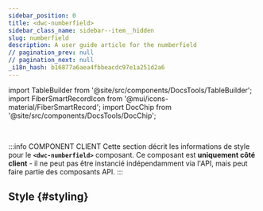 ```yaml
---
sidebar_position: 0
title: <dwc-numberfield>
sidebar_class_name: sidebar--item__hidden
slug: numberfield
description: A user guide article for the numberfield
// pagination_prev: null
// pagination_next: null
_i18n_hash: b16877a6aea4fbbeacdc97e1a251d2a6
---
```

import TableBuilder from '@site/src/components/DocsTools/TableBuilder';
import FiberSmartRecordIcon from '@mui/icons-material/FiberSmartRecord';
import DocChip from '@site/src/components/DocsTools/DocChip';

<DocChip chip='shadow' />

<br />

:::info COMPONENT CLIENT
Cette section décrit les informations de style pour le **`<dwc-numberfield>`** composant. Ce composant est **uniquement côté client** - il ne peut pas être instancié indépendamment via l'API, mais peut faire partie des composants API.
:::

## Style {#styling}

<TableBuilder name="dwc-numberfield" clientComponent />
